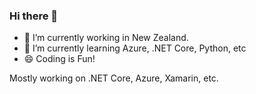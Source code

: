 ### Hi there 👋

<!--
**yanxiaodi/yanxiaodi** is a ✨ _special_ ✨ repository because its `README.md` (this file) appears on your GitHub profile.


- 🔭 I’m currently working in New Zealand.
- 🌱 I’m currently learning Azure, Python, .NET Core.
- 👯 I’m looking to collaborate on .NET Core, Azure
- 🤔 I’m looking for help with ...
- 💬 Ask me about .NET, UWP, Xamarin
- 📫 How to reach me: ...
- 😄 Pronouns: ...
- ⚡ Fun fact: ...
-->

- 🔭 I’m currently working in New Zealand.
- 🌱 I’m currently learning Azure, .NET Core, Python, etc
- 😄 Coding is Fun!

Mostly working on .NET Core, Azure, Xamarin, etc.
